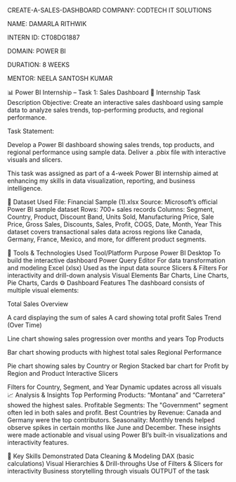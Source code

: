 CREATE-A-SALES-DASHBOARD
COMPANY: CODTECH IT SOLUTIONS

NAME: DAMARLA RITHWIK

INTERN ID: CT08DG1887

DOMAIN: POWER BI

DURATION: 8 WEEKS

MENTOR: NEELA SANTOSH KUMAR


📊 Power BI Internship – Task 1: Sales Dashboard
🔖 Internship Task Description
Objective:
Create an interactive sales dashboard using sample data to analyze sales trends, top-performing products, and regional performance.

Task Statement:

Develop a Power BI dashboard showing sales trends, top products, and regional performance using sample data. Deliver a .pbix file with interactive visuals and slicers.

This task was assigned as part of a 4-week Power BI internship aimed at enhancing my skills in data visualization, reporting, and business intelligence.

📁 Dataset Used
File: Financial Sample (1).xlsx
Source: Microsoft’s official Power BI sample dataset
Rows: 700+ sales records
Columns: Segment, Country, Product, Discount Band, Units Sold, Manufacturing Price, Sale Price, Gross Sales, Discounts, Sales, Profit, COGS, Date, Month, Year
This dataset covers transactional sales data across regions like Canada, Germany, France, Mexico, and more, for different product segments.

🧰 Tools & Technologies Used
Tool/Platform	Purpose
Power BI Desktop	To build the interactive dashboard
Power Query Editor	For data transformation and modeling
Excel (xlsx)	Used as the input data source
Slicers & Filters	For interactivity and drill-down analysis
Visual Elements	Bar Charts, Line Charts, Pie Charts, Cards
⚙️ Dashboard Features
The dashboard consists of multiple visual elements:

Total Sales Overview

A card displaying the sum of sales
A card showing total profit
Sales Trend (Over Time)

Line chart showing sales progression over months and years
Top Products

Bar chart showing products with highest total sales
Regional Performance

Pie chart showing sales by Country or Region
Stacked bar chart for Profit by Region and Product
Interactive Slicers

Filters for Country, Segment, and Year
Dynamic updates across all visuals
📈 Analysis & Insights
Top Performing Products: “Montana” and “Carretera” showed the highest sales.
Profitable Segments: The "Government" segment often led in both sales and profit.
Best Countries by Revenue: Canada and Germany were the top contributors.
Seasonality: Monthly trends helped observe spikes in certain months like June and December.
These insights were made actionable and visual using Power BI’s built-in visualizations and interactivity features.

🧠 Key Skills Demonstrated
Data Cleaning & Modeling
DAX (basic calculations)
Visual Hierarchies & Drill-throughs
Use of Filters & Slicers for interactivity
Business storytelling through visuals
OUTPUT of the task

